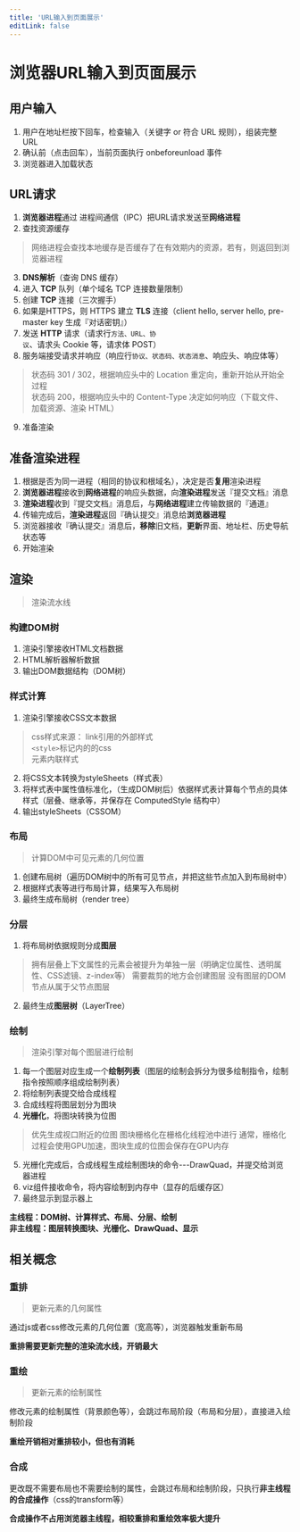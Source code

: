 ```yaml
---
title: 'URL输入到页面展示'
editLink: false
---
```

# 浏览器URL输入到页面展示

## 用户输入

1. 用户在地址栏按下回车，检查输入（关键字 or 符合 URL 规则），组装完整 URL
2. 确认前（点击回车），当前页面执行 onbeforeunload 事件
3. 浏览器进入加载状态

## URL请求

1. **浏览器进程**通过 进程间通信（IPC）把URL请求发送至**网络进程**
2. 查找资源缓存
  > 网络进程会查找本地缓存是否缓存了在有效期内的资源，若有，则返回到浏览器进程
3. **DNS解析**（查询 DNS 缓存）
4. 进入 **TCP** 队列（单个域名 TCP 连接数量限制）
5. 创建 **TCP** 连接（三次握手）
6. 如果是HTTPS，则 HTTPS 建立 **TLS** 连接（client hello, server hello, pre-master key 生成『对话密钥』）
7. 发送 **HTTP** 请求（请求行`方法、URL、协议`、请求头 Cookie 等，请求体 POST）
8. 服务端接受请求并响应（响应行`协议、状态码、状态消息`、响应头、响应体等）
  > 状态码 301 / 302，根据响应头中的 Location 重定向，重新开始从开始全过程  
  > 状态码 200，根据响应头中的 Content-Type 决定如何响应（下载文件、加载资源、渲染 HTML）
9. 准备渲染

## 准备渲染进程

1. 根据是否为同一进程（相同的协议和根域名），决定是否**复用**渲染进程
2. **浏览器进程**接收到**网络进程**的响应头数据，向**渲染进程**发送『提交文档』消息
3. **渲染进程**收到『提交文档』消息后，与**网络进程**建立传输数据的『通道』
4. 传输完成后，**渲染进程**返回『确认提交』消息给**浏览器进程**
5. 浏览器接收『确认提交』消息后，**移除**旧文档，**更新**界面、地址栏、历史导航状态等
6. 开始渲染

## 渲染

> 渲染流水线

### 构建DOM树

1. 渲染引擎接收HTML文档数据
2. HTML解析器解析数据
3. 输出DOM数据结构（DOM树）

### 样式计算

1. 渲染引擎接收CSS文本数据
  > css样式来源：
  > link引用的外部样式  
  > `<style>`标记内的的css  
  > 元素内联样式
2. 将CSS文本转换为styleSheets（样式表）
3. 将样式表中属性值标准化，（生成DOM树后）依据样式表计算每个节点的具体样式（层叠、继承等，并保存在 ComputedStyle 结构中）
3. 输出styleSheets（CSSOM）

### 布局
 > 计算DOM中可见元素的几何位置

1. 创建布局树（遍历DOM树中的所有可见节点，并把这些节点加入到布局树中）
2. 根据样式表等进行布局计算，结果写入布局树
3. 最终生成布局树（render tree）

### 分层

1. 将布局树依据规则分成**图层**
  > 拥有层叠上下文属性的元素会被提升为单独一层（明确定位属性、透明属性、CSS滤镜、z-index等）
  > 需要裁剪的地方会创建图层
  > 没有图层的DOM节点从属于父节点图层
2. 最终生成**图层树**（LayerTree）

### 绘制
 > 渲染引擎对每个图层进行绘制

1. 每一个图层对应生成一个**绘制列表**（图层的绘制会拆分为很多绘制指令，绘制指令按照顺序组成绘制列表）
2. 将绘制列表提交给合成线程
3. 合成线程将图层划分为图块
4. **光栅化**，将图块转换为位图
  > 优先生成视口附近的位图
  > 图块栅格化在栅格化线程池中进行
  > 通常，栅格化过程会使用GPU加速，图块生成的位图会保存在GPU内存
5. 光栅化完成后，合成线程生成绘制图块的命令---DrawQuad，并提交给浏览器进程
6. viz组件接收命令，将内容绘制到内存中（显存的后缓存区）
7. 最终显示到显示器上

**主线程：DOM树、计算样式、布局、分层、绘制**  
**非主线程：图层转换图块、光栅化、DrawQuad、显示**

## 相关概念

### 重排
  > 更新元素的几何属性

通过js或者css修改元素的几何位置（宽高等），浏览器触发重新布局

**重排需要更新完整的渲染流水线，开销最大**

### 重绘
  > 更新元素的绘制属性

修改元素的绘制属性（背景颜色等），会跳过布局阶段（布局和分层），直接进入绘制阶段

**重绘开销相对重排较小，但也有消耗**

### 合成

更改既不需要布局也不需要绘制的属性，会跳过布局和绘制阶段，只执行**非主线程的合成操作**（css的transform等）

**合成操作不占用浏览器主线程，相较重排和重绘效率极大提升**
